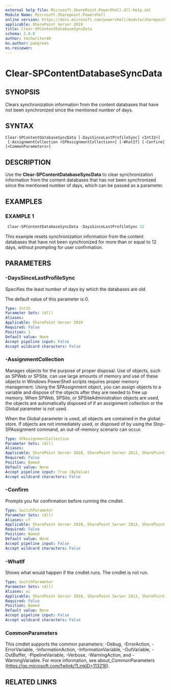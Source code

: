 ```yaml
---
external help file: Microsoft.SharePoint.PowerShell.dll-help.xml
Module Name: Microsoft.Sharepoint.Powershell
online version: https://docs.microsoft.com/powershell/module/sharepoint-server/clear-spcontentdatabasesyncdata
applicable: SharePoint Server 2019
title: Clear-SPContentDatabaseSyncData
schema: 2.0.0
author: techwriter40
ms.author: pamgreen
ms.reviewer:
---
```


# Clear-SPContentDatabaseSyncData

## SYNOPSIS
Clears synchronization information from the content databases that have not been synchronized since the mentioned number of days.

## SYNTAX

```
Clear-SPContentDatabaseSyncData [-DaysSinceLastProfileSync] <Int32>]
 [-AssignmentCollection <SPAssignmentCollection>] [-WhatIf] [-Confirm] [<CommonParameters>]
```

## DESCRIPTION
Use the **Clear-SPContentDatabaseSyncData** to clear synchronization information from the content databases that has not been synchronized since the mentioned number of days, which can be passed as a parameter.

## EXAMPLES

### EXAMPLE 1
```powershell
 Clear-SPContentDatabaseSyncData -DaysSinceLastProfileSync 12
```

This example resets synchronization information from the content databases that have not been synchronized for more than or equal to 12 days, without prompting for user confirmation.

## PARAMETERS

### -DaysSinceLastProfileSync
Specifies the least number of days by which the databases are old.

The default value of this parameter is 0.

```yaml
Type: Int32
Parameter Sets: (All)
Aliases:
Applicable: SharePoint Server 2019
Required: False
Position: 1
Default value: None
Accept pipeline input: False
Accept wildcard characters: False
```

### -AssignmentCollection
Manages objects for the purpose of proper disposal.
Use of objects, such as SPWeb or SPSite, can use large amounts of memory and use of these objects in Windows PowerShell scripts requires proper memory management.
Using the SPAssignment object, you can assign objects to a variable and dispose of the objects after they are needed to free up memory.
When SPWeb, SPSite, or SPSiteAdministration objects are used, the objects are automatically disposed of if an assignment collection or the Global parameter is not used.

When the Global parameter is used, all objects are contained in the global store.
If objects are not immediately used, or disposed of by using the Stop-SPAssignment command, an out-of-memory scenario can occur.

```yaml
Type: SPAssignmentCollection
Parameter Sets: (All)
Aliases:
Applicable: SharePoint Server 2010, SharePoint Server 2013, SharePoint Server 2016, SharePoint Server 2019
Required: False
Position: Named
Default value: None
Accept pipeline input: True (ByValue)
Accept wildcard characters: False
```

### -Confirm
Prompts you for confirmation before running the cmdlet.

```yaml
Type: SwitchParameter
Parameter Sets: (All)
Aliases: cf
Applicable: SharePoint Server 2010, SharePoint Server 2013, SharePoint Server 2016, SharePoint Server 2019
Required: False
Position: Named
Default value: None
Accept pipeline input: False
Accept wildcard characters: False
```

### -WhatIf
Shows what would happen if the cmdlet runs.
The cmdlet is not run.

```yaml
Type: SwitchParameter
Parameter Sets: (All)
Aliases: wi
Applicable: SharePoint Server 2010, SharePoint Server 2013, SharePoint Server 2016, SharePoint Server 2019
Required: False
Position: Named
Default value: None
Accept pipeline input: False
Accept wildcard characters: False
```

### CommonParameters
This cmdlet supports the common parameters: -Debug, -ErrorAction, -ErrorVariable, -InformationAction, -InformationVariable, -OutVariable, -OutBuffer, -PipelineVariable, -Verbose, -WarningAction, and -WarningVariable.
For more information, see about_CommonParameters (https://go.microsoft.com/fwlink/?LinkID=113216).

## RELATED LINKS




